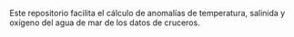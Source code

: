 Este repositorio facilita el cálculo de anomalías de temperatura, salinida y oxígeno del agua de mar de los datos de cruceros.
